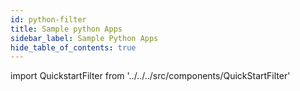 ```yaml
---
id: python-filter
title: Sample python Apps
sidebar_label: Sample Python Apps
hide_table_of_contents: true
---
```


import QuickstartFilter from '../../../src/components/QuickStartFilter'

<QuickstartFilter defaultLanguage="Python" />
